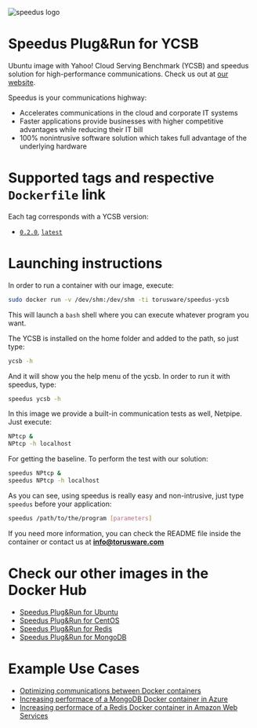 ![speedus logo](http://dl.torusware.com/images/speedus_small.jpg "Torusware Speedus")

# Speedus Plug&Run for YCSB
Ubuntu image with Yahoo! Cloud Serving Benchmark (YCSB) and speedus solution for high-performance communications. Check us out at [our website](http://torusware.com/).

Speedus is your communications highway:

- Accelerates communications in the cloud and corporate IT systems
- Faster applications provide businesses with higher competitive advantages while reducing their IT bill
- 100% nonintrusive software solution which takes full advantage of the underlying hardware

# Supported tags and respective `Dockerfile` link
Each tag corresponds with a YCSB version:

- [`0.2.0`](https://github.com/torusware/speedus-ycsb/tree/master/0.2.0 "0.2.0 Dockerfile"), [`latest`](https://github.com/torusware/speedus-ycsb/tree/master/0.2.0 "latest Dockerfile")

# Launching instructions
In order to run a container with our image, execute:
```bash
sudo docker run -v /dev/shm:/dev/shm -ti torusware/speedus-ycsb
```
This will launch a `bash` shell where you can execute whatever program you want.

The YCSB is installed on the home folder and added to the path, so just type:
```bash
ycsb -h
```
And it will show you the help menu of the ycsb. In order to run it with speedus, type:
```bash
speedus ycsb -h
```
In this image we provide a built-in communication tests as well, Netpipe. Just execute:
```bash
NPtcp &
NPtcp -h localhost
```
For getting the baseline. To perform the test with our solution:
```bash
speedus NPtcp &
speedus NPtcp -h localhost
```
As you can see, using speedus is really easy and non-intrusive, just type `speedus` before your application:
```bash
speedus /path/to/the/program [parameters]
```
If you need more information, you can check the README file inside the container or contact us at **info@torusware.com**

# Check our other images in the Docker Hub

- [Speedus Plug&Run for Ubuntu](https://registry.hub.docker.com/u/torusware/speedus-ubuntu/)
- [Speedus Plug&Run for CentOS](https://registry.hub.docker.com/u/torusware/speedus-centos/)
- [Speedus Plug&Run for Redis](https://registry.hub.docker.com/u/torusware/speedus-redis/)
- [Speedus Plug&Run for MongoDB](https://registry.hub.docker.com/u/torusware/speedus-mongo/)

# Example Use Cases

- [Optimizing communications between Docker containers](https://bit.ly/1IZdodU)
- [Increasing performace of a MongoDB Docker container in Azure](https://bit.ly/1KGHxNW)
- [Increasing performace of a Redis Docker container in Amazon Web Services](https://bit.ly/1KsVBJW)
